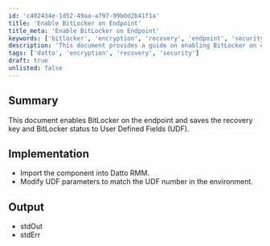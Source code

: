 ```yaml
---
id: 'c402434e-1d52-49aa-a797-99b0d2b41f1a'
title: 'Enable BitLocker on Endpoint'
title_meta: 'Enable BitLocker on Endpoint'
keywords: ['bitlocker', 'encryption', 'recovery', 'endpoint', 'security']
description: 'This document provides a guide on enabling BitLocker on endpoints, including saving the recovery key and BitLocker status to User Defined Fields (UDF) in Datto RMM. It outlines the implementation steps required to import the component and modify UDF parameters for proper configuration.'
tags: ['datto', 'encryption', 'recovery', 'security']
draft: true
unlisted: false
---
```


## Summary

This document enables BitLocker on the endpoint and saves the recovery key and BitLocker status to User Defined Fields (UDF).

## Implementation

- Import the component into Datto RMM.
- Modify UDF parameters to match the UDF number in the environment.

## Output

- stdOut
- stdErr
